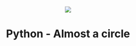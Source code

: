 <h4 align="center">
    <div class="HeaderSticker">
        <img src="https://media.giphy.com/media/v1.Y2lkPTc5MGI3NjExOGMyMzRkYzZlNTI4YTBmMTliMzk2M2RiNDc0NjUwNTIzNjExNDM1MSZlcD12MV9pbnRlcm5hbF9naWZzX2dpZklkJmN0PWc/Cglm3JaOZFSOFYx1qY/giphy.gif"/>
    </div>
    <h1 align="center"> Python - Almost a circle </h1>
</h4>

